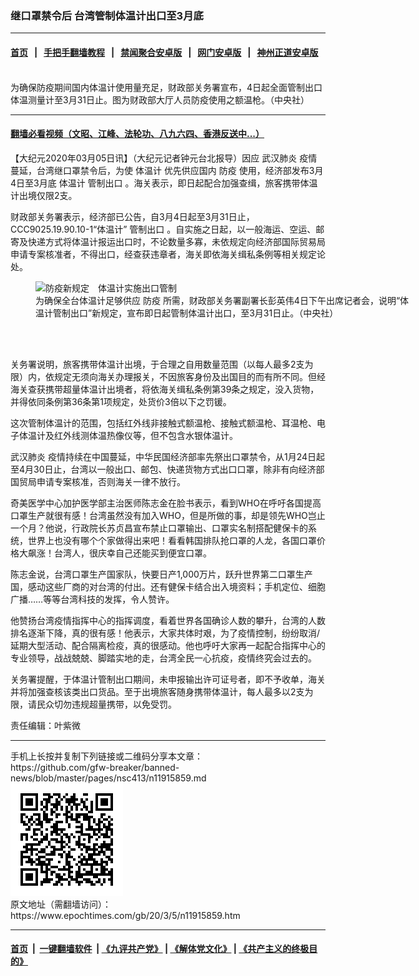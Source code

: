 ### 继口罩禁令后 台湾管制体温计出口至3月底
------------------------

#### [首页](https://github.com/gfw-breaker/banned-news/blob/master/README.md) &nbsp;&nbsp;|&nbsp;&nbsp; [手把手翻墙教程](https://github.com/gfw-breaker/guides/wiki) &nbsp;&nbsp;|&nbsp;&nbsp; [禁闻聚合安卓版](https://github.com/gfw-breaker/bn-android) &nbsp;&nbsp;|&nbsp;&nbsp; [网门安卓版](https://github.com/oGate2/oGate) &nbsp;&nbsp;|&nbsp;&nbsp; [神州正道安卓版](https://github.com/SzzdOgate/update) 



<div><img alt="" class="aligncenter wp-post-image" src="https://i.epochtimes.com/assets/uploads/2020/03/2003042041492378-600x400.jpg"/>
<div class="red16 caption">
 为确保防疫期间国内体温计使用量充足，财政部关务署宣布，4日起全面管制出口体温测量计至3月31日止。图为财政部大厅人员防疫使用之额温枪。（中央社）
</div>
</div><hr/>

#### [翻墙必看视频（文昭、江峰、法轮功、八九六四、香港反送中...）](https://github.com/gfw-breaker/banned-news/blob/master/pages/link3.md)

<div><p>
 【大纪元2020年03月05日讯】（大纪元记者钟元台北报导）因应
 <ok href="https://www.epochtimes.com/gb/tag/%E6%AD%A6%E6%B1%89%E8%82%BA%E7%82%8E.html">
  武汉肺炎
 </ok>
 疫情蔓延，台湾继口罩禁令后，为使
 <ok href="https://www.epochtimes.com/gb/tag/%E4%BD%93%E6%B8%A9%E8%AE%A1.html">
  体温计
 </ok>
 优先供应国内
 <ok href="https://www.epochtimes.com/gb/tag/%E9%98%B2%E7%96%AB.html">
  防疫
 </ok>
 使用，经济部发布3月4日至3月底
 <ok href="https://www.epochtimes.com/gb/tag/%E4%BD%93%E6%B8%A9%E8%AE%A1.html">
  体温计
 </ok>
 <ok href="https://www.epochtimes.com/gb/tag/%E7%AE%A1%E5%88%B6%E5%87%BA%E5%8F%A3.html">
  管制出口
 </ok>
 。海关表示，即日起配合加强查缉，旅客携带体温计出境仅限2支。
</p>
<p>
 财政部关务署表示，经济部已公告，自3月4日起至3月31日止，CCC9025.19.90.10-1“体温计”
 <ok href="https://www.epochtimes.com/gb/tag/%E7%AE%A1%E5%88%B6%E5%87%BA%E5%8F%A3.html">
  管制出口
 </ok>
 。自实施之日起，以一般海运、空运、邮寄及快递方式将体温计报运出口时，不论数量多寡，未依规定向经济部国际贸易局申请专案核准者，不得出口，经查获违章者，海关即依海关缉私条例等相关规定论处。
</p>
<figure class="wp-caption aligncenter" id="attachment_11916002" style="width: 600px">
 <ok href="http://i.epochtimes.com/assets/uploads/2020/03/2003042040572378.jpg">
  <img alt="防疫新规定　体温计实施出口管制" class="size-large wp-image-11916002" src="http://i.epochtimes.com/assets/uploads/2020/03/2003042040572378-600x400.jpg" title="防疫新规定　体温计实施出口管制"/>
 </ok>
 <br/><figcaption class="wp-caption-text">
  为确保全台体温计足够供应
  <ok href="https://www.epochtimes.com/gb/tag/%E9%98%B2%E7%96%AB.html">
   防疫
  </ok>
  所需，财政部关务署副署长彭英伟4日下午出席记者会，说明“体温计管制出口”新规定，宣布即日起管制体温计出口，至3月31日止。（中央社）
 </figcaption><br/>
</figure><br/>
<p>
 关务署说明，旅客携带体温计出境，于合理之自用数量范围（以每人最多2支为限）内，依规定无须向海关办理报关，不因旅客身份及出国目的而有所不同。但经海关查获携带超量体温计出境者，将依海关缉私条例第39条之规定，没入货物，并得依同条例第36条第1项规定，处货价3倍以下之罚锾。
</p>
<p>
 这次管制体温计的范围，包括红外线非接触式额温枪、接触式额温枪、耳温枪、电子体温计及红外线测体温热像仪等，但不包含水银体温计。
</p>
<p>
 <ok href="https://www.epochtimes.com/gb/tag/%E6%AD%A6%E6%B1%89%E8%82%BA%E7%82%8E.html">
  武汉肺炎
 </ok>
 疫情持续在中国蔓延，中华民国经济部率先祭出口罩禁令，从1月24日起至4月30日止，台湾以一般出口、邮包、快递货物方式出口口罩，除非有向经济部国贸局申请专案核准，否则海关一律不放行。
</p>
<p>
 奇美医学中心加护医学部主治医师陈志金在脸书表示，看到WHO在呼吁各国提高口罩生产就很有感！台湾虽然没有加入WHO，但是所做的事，却是领先WHO岂止一个月？他说，行政院长苏贞昌宣布禁止口罩输出、口罩实名制搭配健保卡的系统，世界上也没有哪个个家做得出来吧！看看韩国排队抢口罩的人龙，各国口罩价格大飙涨！台湾人，很庆幸自己还能买到便宜口罩。
</p>
<p>
 陈志金说，台湾口罩生产国家队，快要日产1,000万片，跃升世界第二口罩生产国，感动这些厂商的对台湾的付出。还有健保卡结合出入境资料；手机定位、细胞广播……等等台湾科技的发挥，令人赞许。
</p>
<p>
 他赞扬台湾疫情指挥中心的指挥调度，看着世界各国确诊人数的攀升，台湾的人数排名逐渐下降，真的很有感！他表示，大家共体时艰，为了疫情控制，纷纷取消/延期大型活动、配合隔离检疫，真的很感动。他也呼吁大家再一起配合指挥中心的专业领导，战战兢兢、脚踏实地的走，台湾全民一心抗疫，疫情终究会过去的。
</p>
<p>
 关务署提醒，于体温计管制出口期间，未申报输出许可证号者，即不予收单，海关并将加强查核该类出口货品。至于出境旅客随身携带体温计，每人最多以2支为限，请民众切勿违规超量携带，以免受罚。
</p>
<p>
 责任编辑：叶紫微
</p>
</div>
<hr/>
手机上长按并复制下列链接或二维码分享本文章：<br/>
https://github.com/gfw-breaker/banned-news/blob/master/pages/nsc413/n11915859.md <br/>
<a href='https://github.com/gfw-breaker/banned-news/blob/master/pages/nsc413/n11915859.md'><img src='https://github.com/gfw-breaker/banned-news/blob/master/pages/nsc413/n11915859.md.png'/></a> <br/>
原文地址（需翻墙访问）：https://www.epochtimes.com/gb/20/3/5/n11915859.htm


------------------------
#### [首页](https://github.com/gfw-breaker/banned-news/blob/master/README.md) &nbsp;|&nbsp; [一键翻墙软件](https://github.com/gfw-breaker/nogfw/blob/master/README.md) &nbsp;| [《九评共产党》](https://github.com/gfw-breaker/9ping.md/blob/master/README.md#九评之一评共产党是什么) | [《解体党文化》](https://github.com/gfw-breaker/jtdwh.md/blob/master/README.md) | [《共产主义的终极目的》](https://github.com/gfw-breaker/gczydzjmd.md/blob/master/README.md)


<img src='http://gfw-breaker.win/banned-news/pages/nsc413/n11915859.md' width='0px' height='0px'/>